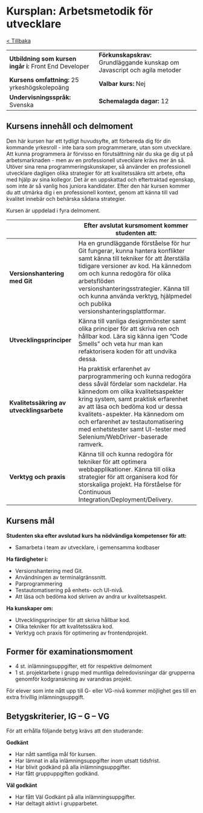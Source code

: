 # Kursplan: Arbetsmetodik för utvecklare

[< Tillbaka](README.md)

|  |  |
| ------------- | ------------- |
| __Utbildning som kursen ingår i:__ Front End Developer | __Förkunskapskrav:__ Grundläggande kunskap om Javascript och agila metoder |
| __Kursens omfattning:__ 25 yrkeshögskolepoäng | __Valbar kurs:__ Nej |
| __Undervisningsspråk:__ Svenska | __Schemalagda dagar:__ 12 |

## Kursens innehåll och delmoment

Den här kursen har ett tydligt huvudsyfte, att förbereda dig för din kommande yrkesroll - inte bara som programmerare, utan som utvecklare. Att kunna programmera är förvisso en förutsättning när du ska ge dig ut på arbetsmarknaden - men av en professionell utvecklare krävs mer än så. Utöver sina rena programmeringskunskaper, så använder en professionell utvecklare dagligen olika strategier för att kvalitetssäkra sitt arbete, ofta med hjälp av sina kollegor. Det är en uppskattad och eftertraktad egenskap, som inte är så vanlig hos juniora kandidater. Efter den här kursen kommer du att utmärka dig i en professionell kontext, genom att känna till vad kvalitet innebär och behärska sådana strategier.

Kursen är uppdelad i fyra delmoment.

|	 | Efter avslutat kursmoment kommer studenten att: |
|--|--|
| __Versionshantering med Git__ | Ha en grundläggande förståelse för hur Git fungerar, kunna hantera konflikter samt känna till tekniker för att återställa tidigare versioner av kod. Ha kännedom om och kunna redogöra för olika arbetsflöden versionshanteringsstrategier. Känna till och kunna använda verktyg, hjälpmedel och publika versionshanteringsplattformar.
| __Utvecklingsprinciper__ | Känna till vanliga designmönster samt olika principer för att skriva ren och hållbar kod. Lära sig känna igen ”Code Smells” och veta hur man kan refaktorisera koden för att undvika dessa.
| __Kvalitetssäkring av utvecklingsarbete__ | Ha praktisk erfarenhet av parprogrammering och kunna redogöra dess såväl fördelar som nackdelar. Ha kännedom om olika kvalitetsaspekter kring system, samt praktisk erfarenhet av att läsa och bedöma kod ur dessa kvalitets-aspekter. Ha kännedom om och erfarenhet av testautomatisering med enhetstester samt UI-tester med Selenium/WebDriver-baserade ramverk.
| __Verktyg och praxis__ | Känna till och kunna redogöra för tekniker för att optimera webbapplikationer. Känna till olika strategier för att organisera kod för storskaliga projekt. Ha förståelse för Continuous Integration/Deployment/Delivery. |

## Kursens mål

__Studenten ska efter avslutad kurs ha nödvändiga kompetenser för att:__
* Samarbeta i team av utvecklare, i gemensamma kodbaser

__Ha färdigheter i:__ 
* Versionshantering med Git.
* Användningen av terminalgränssnitt.
* Parprogrammering
* Testautomatisering på enhets- och UI-nivå.
* Att läsa och bedöma kod skriven av andra ur kvalitetsaspekt.

__Ha kunskaper om:__ 
* Utvecklingsprinciper för att skriva hållbar kod.
* Olika tekniker för att kvalitetssäkra kod.
* Verktyg och praxis för optimering av frontendprojekt.

## Former för examinationsmoment 
* 4 st. inlämningsuppgifter, ett för respektive delmoment
* 1 st. projektarbete i grupp med muntliga delredovisningar där grupperna genomför kodgranskning av varandras projekt.

För elever som inte nått upp till G- eller VG-nivå kommer möjlighet ges till en extra frivillig inlämningsuppgift.

## Betygskriterier, IG – G – VG 

För att erhålla följande betyg krävs att den studerande:

__Godkänt__ 
* Har nått samtliga mål för kursen.
* Har lämnat in alla inlämningsuppgifter inom utsatt tidsfrist.
* Har blivit godkänd på alla inlämningsuppgifter.
* Har fått gruppuppgiften godkänd.

__Väl godkänt__ 
* Har fått Väl Godkänt på alla inlämningsuppgifter.
* Har deltagit aktivt i grupparbetet.
